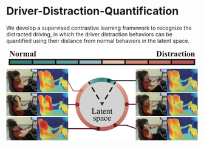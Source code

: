 # Driver-Distraction-Quantification

We develop a supervised contrastive learning framework to recognize the distracted driving, in which the driver distraction behaviors can be quantified using their distance from normal behaviors in the latent space.

![illustration](https://github.com/yhh-IV/Driver-Distraction-Quantification/blob/main/images/illustration.jpg)
